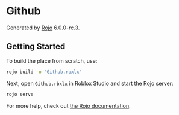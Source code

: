 # Github
Generated by [Rojo](https://github.com/rojo-rbx/rojo) 6.0.0-rc.3.

## Getting Started
To build the place from scratch, use:

```bash
rojo build -o "Github.rbxlx"
```

Next, open `Github.rbxlx` in Roblox Studio and start the Rojo server:

```bash
rojo serve
```

For more help, check out [the Rojo documentation](https://rojo.space/docs).
